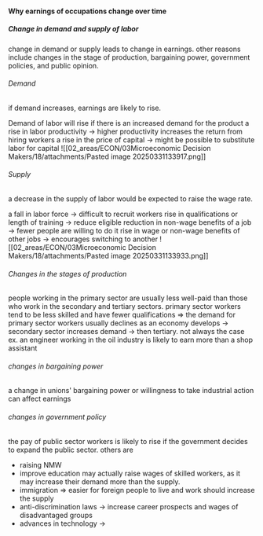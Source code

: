 #### Why earnings of occupations change over time

##### Change in demand and supply of labor
change in demand or supply leads to change in earnings. other reasons include changes in the stage of production, bargaining power, government policies, and public opinion.

###### Demand
if demand increases, earnings are likely to rise.

Demand of labor will rise if there is an increased demand for the product
a rise in labor productivity -> higher productivity increases the return from hiring workers
a rise in the price of capital -> might be possible to substitute labor for capital
![[02_areas/ECON/03Microeconomic Decision Makers/18/attachments/Pasted image 20250331133917.png]]
###### Supply
a decrease in the supply of labor would be expected to raise the wage rate.

a fall in labor force -> difficult to recruit workers
rise in qualifications or length of training -> reduce eligible
reduction in non-wage benefits of a job -> fewer people are willing to do it
rise in wage or non-wage benefits of other jobs -> encourages switching to another
![[02_areas/ECON/03Microeconomic Decision Makers/18/attachments/Pasted image 20250331133933.png]]

###### Changes in the stages of production
people working in the primary sector are usually less well-paid than those who work in the secondary and tertiary sectors.
primary sector workers tend to be less skilled and have fewer qualifications => the demand for primary sector workers usually declines as an economy develops -> secondary sector increases demand -> then tertiary.
not always the case
ex. an engineer working in the oil industry is likely to earn more than a shop assistant

###### changes in bargaining power
a change in unions' bargaining power or willingness to take industrial action can affect earnings

###### changes in government policy
the pay of public sector workers is likely to rise if the government decides to expand the public sector.
others are
- raising NMW
- improve education may actually raise wages of skilled workers, as it may increase their demand more than the supply.
- immigration => easier for foreign people to live and work should increase the supply
- anti-discrimination laws -> increase career prospects and wages of disadvantaged groups
- advances in technology -> 